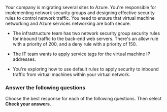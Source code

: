 Your company is migrating several sites to Azure. You're responsible for implementing network security groups and designing effective security rules to control network traffic. You need to ensure that virtual machine networking and Azure services networking are both secure. 

- The infrastructure team has two network security group security rules for inbound traffic to the back-end web servers. There's an allow rule with a priority of 200, and a deny rule with a priority of 150.

- The IT team wants to apply service tags for the virtual machine IP addresses. 

- You're exploring how to use default rules to apply security to inbound traffic from virtual machines within your virtual network.

### Answer the following questions

Choose the best response for each of the following questions. Then select **Check your answers**.